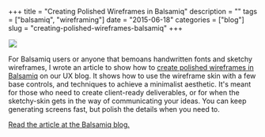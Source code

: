 +++
title = "Creating Polished Wireframes in Balsamiq"
description = ""
tags = ["balsamiq", "wireframing"]
date = "2015-06-18"
categories = ["blog"]
slug = "creating-polished-wireframes-balsamiq"
+++

<a href="https://blog.balsamiq.com/creating-polished-wireframes/"><img class="img-rsponsive" src="http://media.balsamiq.com/img/blogs/ux/tips-3.png" style="border:1px solid #eee"></a>

For Balsamiq users or anyone that bemoans handwritten fonts and sketchy wireframes, I wrote an article to show how to <a href="https://blog.balsamiq.com/creating-polished-wireframes/">create polished wireframes in Balsamiq</a> on our UX blog. It shows how to use the wireframe skin with a few base controls, and techniques to achieve a minimalist aesthetic. It's meant for those who need to create client-ready deliverables, or for when the sketchy-skin gets in the way of communicating your ideas. You can keep generating screens fast, but polish the details when you need to.

<a href="https://blog.balsamiq.com/creating-polished-wireframes/">Read the article at the Balsamiq blog.</a>
